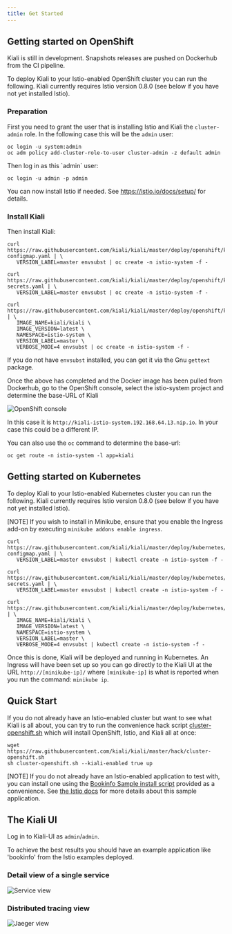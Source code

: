 ```yaml
---
title: Get Started
---
```



## Getting started on OpenShift

Kiali is still in development. Snapshots releases are pushed on Dockerhub from the CI pipeline.

To deploy Kiali to your Istio-enabled OpenShift cluster you can run the following. Kiali currently requires Istio version 0.8.0 (see below if you have not yet installed Istio).

### Preparation

First you need to grant the user that is installing Istio and Kiali the `cluster-admin` role. In the following case this will be the `admin` user:

````
oc login -u system:admin
oc adm policy add-cluster-role-to-user cluster-admin -z default admin

````

<span id="admin-user"/>
Then log in as this `admin` user:

	oc login -u admin -p admin

You can now install Istio if needed. See https://istio.io/docs/setup/ for details.

### Install Kiali

Then install Kiali:

```
curl https://raw.githubusercontent.com/kiali/kiali/master/deploy/openshift/kiali-configmap.yaml | \
   VERSION_LABEL=master envsubst | oc create -n istio-system -f -

curl https://raw.githubusercontent.com/kiali/kiali/master/deploy/openshift/kiali-secrets.yaml | \
   VERSION_LABEL=master envsubst | oc create -n istio-system -f -

curl https://raw.githubusercontent.com/kiali/kiali/master/deploy/openshift/kiali.yaml | \
   IMAGE_NAME=kiali/kiali \
   IMAGE_VERSION=latest \
   NAMESPACE=istio-system \
   VERSION_LABEL=master \
   VERBOSE_MODE=4 envsubst | oc create -n istio-system -f -

```

If you do not have `envsubst` installed, you can get it via the Gnu `gettext` package.

Once the above has completed and the Docker image has been pulled from Dockerhub, go to the OpenShift console, select the istio-system project and determine the base-URL of Kiali

![OpenShift console](/assets/img/os-console.png)

In this case it is `http://kiali-istio-system.192.168.64.13.nip.io`. In your case this could be a different IP.

You can also use the `oc` command to determine the base-url:

```
oc get route -n istio-system -l app=kiali
```

## Getting started on Kubernetes

To deploy Kiali to your Istio-enabled Kubernetes cluster you can run the following. Kiali currently requires Istio version 0.8.0 (see below if you have not yet installed Istio).

[NOTE]
If you wish to install in Minikube, ensure that you enable the Ingress add-on by executing `minikube addons enable ingress`.

```
curl https://raw.githubusercontent.com/kiali/kiali/master/deploy/kubernetes/kiali-configmap.yaml | \
   VERSION_LABEL=master envsubst | kubectl create -n istio-system -f -

curl https://raw.githubusercontent.com/kiali/kiali/master/deploy/kubernetes/kiali-secrets.yaml | \
   VERSION_LABEL=master envsubst | kubectl create -n istio-system -f -

curl https://raw.githubusercontent.com/kiali/kiali/master/deploy/kubernetes/kiali.yaml | \
   IMAGE_NAME=kiali/kiali \
   IMAGE_VERSION=latest \
   NAMESPACE=istio-system \
   VERSION_LABEL=master \
   VERBOSE_MODE=4 envsubst | kubectl create -n istio-system -f -

```

Once this is done, Kiali will be deployed and running in Kubernetes. An Ingress will have been set up so you can go directly to the Kiali UI at the URL `http://[minikube-ip]/` where `[minikube-ip]` is what is reported when you run the command: `minikube ip`.

## Quick Start

If you do not already have an Istio-enabled cluster but want to see what Kiali is all about, you can try to run the convenience hack script [cluster-openshift.sh](https://github.com/kiali/kiali/tree/master/hack) which will install OpenShift, Istio, and Kiali all at once:

```
wget https://raw.githubusercontent.com/kiali/kiali/master/hack/cluster-openshift.sh
sh cluster-openshift.sh --kiali-enabled true up
```

[NOTE]
If you do not already have an Istio-enabled application to test with, you can install one using the [Bookinfo Sample install script](https://github.com/kiali/kiali/blob/master/hack/istio) provided as a convenience. See [the Istio docs](https://istio.io/docs/guides/bookinfo/) for more details about this sample application.

## The Kiali UI

Log in to Kiali-UI as `admin`/`admin`. 

To achieve the best results you should have an example application like 'bookinfo' from the Istio examples deployed.

### Detail view of a single service

![Service view](/assets/img/kiali-service.png)


### Distributed tracing view

![Jaeger view](/assets/img/kiali-jaeger.png)